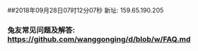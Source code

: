 ##2018年09月28日07时12分07秒 新址: 159.65.190.205
### 兔友常见问题及解答: https://github.com/wanggonging/d/blob/w/FAQ.md
